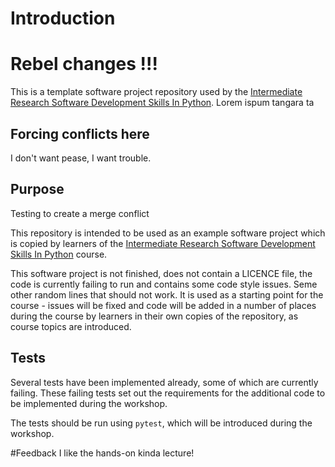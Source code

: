 # Introduction

# Rebel changes !!!

This is a template software project repository used by the [Intermediate Research Software Development Skills In Python](https://github.com/carpentries-incubator/python-intermediate-development).
Lorem ispum tangara ta

## Forcing conflicts here
I don't want pease, I want trouble.

## Purpose
Testing to create a merge conflict

This repository is intended to be used as an example software project which is copied by learners of the 
[Intermediate Research Software Development Skills In Python](https://github.com/carpentries-incubator/python-intermediate-development) course.

This software project is not finished, does not contain a LICENCE file, the code is currently failing to run and contains some code style issues. 
Seme other random lines that should not work.
It is used as a starting point for the course - issues will be fixed and code will be added in a number of places during the course by learners in their own copies of the repository, as course topics are introduced.

## Tests

Several tests have been implemented already, some of which are currently failing.
These failing tests set out the requirements for the additional code to be implemented during the workshop.

The tests should be run using `pytest`, which will be introduced during the workshop.


#Feedback
I like the hands-on kinda lecture!
